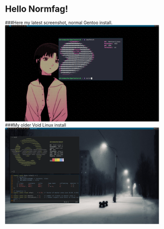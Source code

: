 # Hello Normfag!
###Here my latest screenshot, normal Gentoo install.
![GitHub Logo](gentooporn.png)
###My older Void Linux install
![GitHub Logo](unixporn.png)
<!--
**dein-uhrenmacher/dein-uhrenmacher** is a ✨ _special_ ✨ repository because its `README.md` (this file) appears on your GitHub profile.

Here are some ideas to get you started:

- 🔭 I’m currently working on ...
- 🌱 I’m currently learning ...
- 👯 I’m looking to collaborate on ...
- 🤔 I’m looking for help with ...
- 💬 Ask me about ...
- 📫 How to reach me: ...
- 😄 Pronouns: ...
- ⚡ Fun fact: ...
-->
